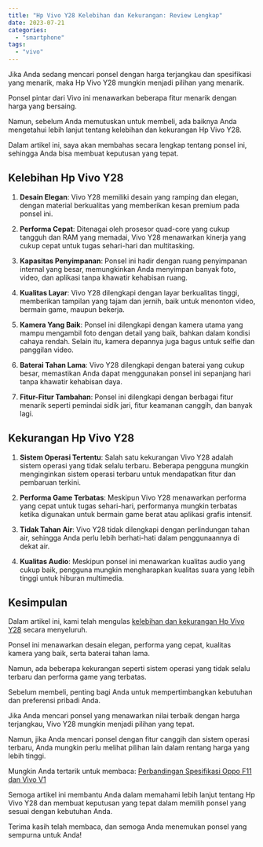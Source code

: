```yaml
---
title: "Hp Vivo Y28 Kelebihan dan Kekurangan: Review Lengkap"
date: 2023-07-21
categories: 
  - "smartphone"
tags: 
  - "vivo"
---
```


Jika Anda sedang mencari ponsel dengan harga terjangkau dan spesifikasi yang menarik, maka Hp Vivo Y28 mungkin menjadi pilihan yang menarik.

Ponsel pintar dari Vivo ini menawarkan beberapa fitur menarik dengan harga yang bersaing.

Namun, sebelum Anda memutuskan untuk membeli, ada baiknya Anda mengetahui lebih lanjut tentang kelebihan dan kekurangan Hp Vivo Y28.

Dalam artikel ini, saya akan membahas secara lengkap tentang ponsel ini, sehingga Anda bisa membuat keputusan yang tepat.

## **Kelebihan Hp Vivo Y28**

1. **Desain Elegan**: Vivo Y28 memiliki desain yang ramping dan elegan, dengan material berkualitas yang memberikan kesan premium pada ponsel ini.
    
2. **Performa Cepat**: Ditenagai oleh prosesor quad-core yang cukup tangguh dan RAM yang memadai, Vivo Y28 menawarkan kinerja yang cukup cepat untuk tugas sehari-hari dan multitasking.
    
3. **Kapasitas Penyimpanan**: Ponsel ini hadir dengan ruang penyimpanan internal yang besar, memungkinkan Anda menyimpan banyak foto, video, dan aplikasi tanpa khawatir kehabisan ruang.
    
4. **Kualitas Layar**: Vivo Y28 dilengkapi dengan layar berkualitas tinggi, memberikan tampilan yang tajam dan jernih, baik untuk menonton video, bermain game, maupun bekerja.
    
5. **Kamera Yang Baik**: Ponsel ini dilengkapi dengan kamera utama yang mampu mengambil foto dengan detail yang baik, bahkan dalam kondisi cahaya rendah. Selain itu, kamera depannya juga bagus untuk selfie dan panggilan video.
    
6. **Baterai Tahan Lama**: Vivo Y28 dilengkapi dengan baterai yang cukup besar, memastikan Anda dapat menggunakan ponsel ini sepanjang hari tanpa khawatir kehabisan daya.
    
7. **Fitur-Fitur Tambahan**: Ponsel ini dilengkapi dengan berbagai fitur menarik seperti pemindai sidik jari, fitur keamanan canggih, dan banyak lagi.
    

## **Kekurangan Hp Vivo Y28**

1. **Sistem Operasi Tertentu**: Salah satu kekurangan Vivo Y28 adalah sistem operasi yang tidak selalu terbaru. Beberapa pengguna mungkin menginginkan sistem operasi terbaru untuk mendapatkan fitur dan pembaruan terkini.
    
2. **Performa Game Terbatas**: Meskipun Vivo Y28 menawarkan performa yang cepat untuk tugas sehari-hari, performanya mungkin terbatas ketika digunakan untuk bermain game berat atau aplikasi grafis intensif.
    
3. **Tidak Tahan Air**: Vivo Y28 tidak dilengkapi dengan perlindungan tahan air, sehingga Anda perlu lebih berhati-hati dalam penggunaannya di dekat air.
    
4. **Kualitas Audio**: Meskipun ponsel ini menawarkan kualitas audio yang cukup baik, pengguna mungkin mengharapkan kualitas suara yang lebih tinggi untuk hiburan multimedia.
    

## **Kesimpulan**

Dalam artikel ini, kami telah mengulas [kelebihan dan kekurangan Hp Vivo Y28](https://ajiekusumadhany.com/hp-vivo-y28-kelebihan-dan-kekurangan/) secara menyeluruh.

Ponsel ini menawarkan desain elegan, performa yang cepat, kualitas kamera yang baik, serta baterai tahan lama.

Namun, ada beberapa kekurangan seperti sistem operasi yang tidak selalu terbaru dan performa game yang terbatas.

Sebelum membeli, penting bagi Anda untuk mempertimbangkan kebutuhan dan preferensi pribadi Anda.

Jika Anda mencari ponsel yang menawarkan nilai terbaik dengan harga terjangkau, Vivo Y28 mungkin menjadi pilihan yang tepat.

Namun, jika Anda mencari ponsel dengan fitur canggih dan sistem operasi terbaru, Anda mungkin perlu melihat pilihan lain dalam rentang harga yang lebih tinggi.

Mungkin Anda tertarik untuk membaca: [Perbandingan Spesifikasi Oppo F11 dan Vivo V1](https://ajiekusumadhany.com/spesifikasi-oppo-f11-dan-vivo-v1/)

Semoga artikel ini membantu Anda dalam memahami lebih lanjut tentang Hp Vivo Y28 dan membuat keputusan yang tepat dalam memilih ponsel yang sesuai dengan kebutuhan Anda.

Terima kasih telah membaca, dan semoga Anda menemukan ponsel yang sempurna untuk Anda!
